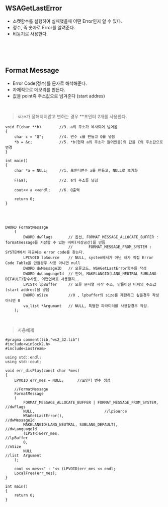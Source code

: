 ## WSAGetLastError
- 소캣함수를 실행하여 실패했을때 어떤 Error인지 알 수 있다.
- 정수, 즉 숫자로 Error를 알려준다.
- 비동기로 사용한다.

</br></br></br>

## Format Message
- Error Code(정수)를 문자로 해석해준다.
- 자체적으로 메모리를 만든다.
- 값을 point즉 주소값으로 넘겨준다 (start addres)

</br>

>size가 정해지지않고 변하는 경우 **포인터 2개를 사용한다.

    void F(char **b)        //3. a의 주소가 복사되어 넘어옴
    {
        char c = "Q";       //4. 변수 c를 만들고 Q를 넣음
        *b = &c;            //5. *b(현재 a의 주소가 들어있음)의 값을 C의 주소값으로 변경
    }

    int main()
    {
        char *a = NULL;     //1. 포인터변수 a를 만들고, NULL로 초기화

        F(&a);              //2. a의 주소를 넘김

        cout<< a <<endl;    //6. Q출력

        return 0;
    }

    
</br></br>

    DWORD FormatMessage
        (
            DWORD dwFlags       // 옵션, FORMAT_MESSAGE_ALLOCATE_BUFFER : formatmessage를 저장할 수 있는 버퍼(저장공간)를 만듬
                                //       FORMAT_MESSAGE_FROM_SYSTEM : SYSTEM에서 제공하는 error code를 찾는다.
            LPCVOID lpSource    // NULL, system에서가 아닌 내가 직접 Error Code Table을 만들경우 사용 아니면 null
            DWORD dwMessageID   // 오류코드, WSAGetLastError함수를 작성
            DWORD dwLanguageId  // 언어, MAKELANGID(LANG_NEUTRAL SUBLANG-DEFAULT)함수사용, 어떤언어로 사용할지..
            LPISTR lpBuffer     // 오류 문자열 시작 주소, 만들어진 버퍼의 주소값(start addres)을 넣음
            DWORD nSize         //0 , lpbuffer의 size를 제한하고 싶을경우 작성 아니면 0
            va_list *Argumant   // NULL, 특별한 파라미터를 사용할경우 작성.
        );

</br>

>사용예제

    #pragma comment(lib,"ws2_32.lib")
    #include<winSock2.h>
    #include<iostream>

    using std::endl;
    using std::cout;

    void err_disPlay(const char *mes)
    {
        LPVOID err_mes = NULL;		//포인터 변수 생성

        //FormatMessage
        FormatMessage
        (
            FORMAT_MESSAGE_ALLOCATE_BUFFER | FORMAT_MESSAGE_FROM_SYSTEM,	//dwFlags
            NULL,								//lpSource
            WSAGetLastError(),												//dwMessageId
            MAKELANGID(LANG_NEUTRAL, SUBLANG_DEFAULT),						//dwLanguageId
            (LPSTR)&err_mes,												//lpBuffer
            0,																//nSize
            NULL															//list	Argument
        );
        
        cout << mes<<" : "<< (LPVOID)err_mes << endl;
        LocalFree(err_mes);
    }

    int main()
    {
        return 0;
    }

